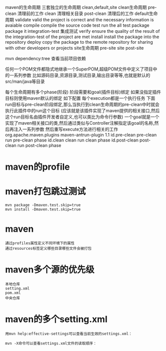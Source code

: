 maven的生命周期
三套独立的生命周期
clean,default,site
clean生命周期
    pre-clean   清理前的工作
    clean       清理相关目录
    post-clean  清理后的工作
default生命周期
    validate    valid the project is correct and the necessary information is avaiable
    compile     compile the source code
    test        run the all test
    package     package it
    integration-test    集成测试
    verify      ensure the quality of the result of the integration-test of the project are met
    install     install the package into the repository
    deploy      copy the package to the remote repository for sharing with other developers or projects
site生命周期
    pre-site
    site
    post-site

mvn dependency:tree 查看当前项目依赖

任何一个POM文件都隐式地继承一个SuperPOM,超级POM文件中定义了项目中的一系列参数
比如源码目录,资源目录,测试目录,输出目录等等,也就是默认的src/man/java等目录

每个生命周期有多个phase(阶段)
阶段需要和goal(插件目标)绑定
如果没指定插件目标则使用maven默认的绑定
如下配置
每个execution都是一个执行任务
下面run目标与pre-clean阶段绑定,那么当执行到clean生命周期的pre-clean中时就会执行此插件中的run这个目标
(应该就是该插件实现了maven提供的相关接口,然后这个run目标名由插件开发者自定义,也可以类比为命令行参数)
一个goal就是一个实现了maven相关接口的类,然后通过类似与Controller注解指定该goal的名称,然后再注入一系列参数
然后重写execute方法进行相关的工作
<plugin>
   <groupId>org.apache.maven.plugins</groupId>
   <artifactId>maven-antrun-plugin</artifactId>
   <version>1.1</version>
   <executions>
      <execution>
         <id>id.pre-clean</id>
         <phase>pre-clean</phase>
         <goals>
            <goal>run</goal>
         </goals>
         <configuration>
            <tasks>
               <echo>pre-clean phase</echo>
            </tasks>
         </configuration>
      </execution>
      <execution>
         <id>id.clean</id>
         <phase>clean</phase>
         <goals>
          <goal>run</goal>
         </goals>
         <configuration>
            <tasks>
               <echo>clean phase</echo>
            </tasks>
         </configuration>
      </execution>
      <execution>
         <id>id.post-clean</id>
         <phase>post-clean</phase>
         <goals>
            <goal>run</goal>
         </goals>
         <configuration>
            <tasks>
               <echo>post-clean phase</echo>
            </tasks>
         </configuration>
      </execution>
   </executions>
   </plugin>
   
# maven的profile

# maven打包跳过测试
    mvn package -Dmaven.test.skip=true 
    mvn install -Dmaven.test.skip=true
# maven
    通过profiles属性定义不同环境下的属性
    通过resources标签定义哪些目录哪些文件会被打包
# maven多个源的优先级
    本地仓库
    setting.xml
    pom.xml
    中央仓库
# maven的多个setting.xml
    用mvn help:effective-settings可以查看当前生效的settings.xml：

    mvn -X命令可以查看settings.xml文件的读取顺序：
    
